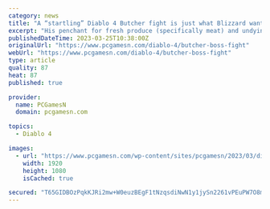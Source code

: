 ```yaml
---
category: news
title: "A “startling” Diablo 4 Butcher fight is just what Blizzard wanted"
excerpt: "His penchant for fresh produce (specifically meat) and undying rage have etched him into Sanctuary’s bloodstained history books, but he doesn’t return as just a straightforward Diablo 4 boss, instead ..."
publishedDateTime: 2023-03-25T10:38:00Z
originalUrl: "https://www.pcgamesn.com/diablo-4/butcher-boss-fight"
webUrl: "https://www.pcgamesn.com/diablo-4/butcher-boss-fight"
type: article
quality: 87
heat: 87
published: true

provider:
  name: PCGamesN
  domain: pcgamesn.com

topics:
  - Diablo 4

images:
  - url: "https://www.pcgamesn.com/wp-content/sites/pcgamesn/2023/03/diablo-4-butcher-boss.jpg"
    width: 1920
    height: 1080
    isCached: true

secured: "T65GIDBOzPqkKJRi2mw+W0euzBEgF1tNzqsdiNwN1y1jySn2261vPEuPW7O8mqFIHFq7H3zENuRwrAsuvSFoFYxy1euX45ugWltXxweeXvoLBJ6rr1jhE8Z7NrhUP+sc4JkoSw0EunijFKApDpBBOq+amLDEPeSJ1Z2WgFuWaXGnEd5J0GmsxymHNIcxdEWGX0KQkeLC+CJKdaaVPPFB3yoQnwgzcIup8hyr1/j+sSjsnz5LFKxbOA136dc9myQvqUtQ/nCWd6zqQIZaNiDyLEdk/GC2QoZVvhuE344nNS50S2nKT4ZZ6+Z8sdvoyfCnLq8Ms5yD4gi03ewUTPk+MEh56Ngg8FoMfTK+iH9gsvo=;VSqWdkZwDtMen8tXUVziZA=="
---
```


